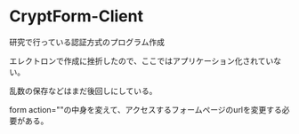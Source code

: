 # CryptForm-Client

研究で行っている認証方式のプログラム作成

エレクトロンで作成に挫折したので、ここではアプリケーション化されていない。

乱数の保存などはまだ後回しにしている。

form action=""の中身を変えて、アクセスするフォームページのurlを変更する必要がある。
